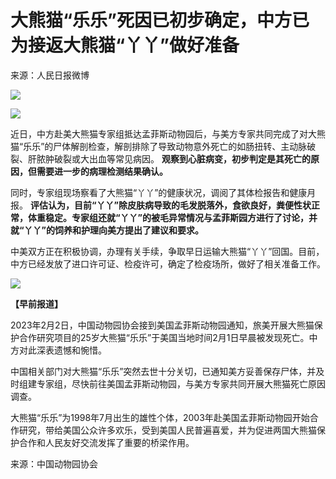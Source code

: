 # 大熊猫“乐乐”死因已初步确定，中方已为接返大熊猫“丫丫”做好准备

来源：人民日报微博

![](https://inews.gtimg.com/om_bt/OcPdkiCMYnG6vK0rna0ePKYOapNxBOw_KqQ4UCbV7YQZkAA/1000)

![](https://inews.gtimg.com/om_bt/OO7uiJZqw3f7MJ0EKIzf7o9VvmURrLW078BhRhWiscPW8AA/1000)

近日，中方赴美大熊猫专家组抵达孟菲斯动物园后，与美方专家共同完成了对大熊猫“乐乐”的尸体解剖检查，解剖排除了导致动物意外死亡的如肠扭转、主动脉破裂、肝脓肿破裂或大出血等常见病因。
**观察到心脏病变，初步判定是其死亡的原因，但需要进一步的病理检测结果确认。**

同时，专家组现场察看了大熊猫“丫丫”的健康状况，调阅了其体检报告和健康月报。
**评估认为，目前“丫丫”除皮肤病导致的毛发脱落外，食欲良好，粪便性状正常，体重稳定。专家组还就“丫丫”的被毛异常情况与孟菲斯园方进行了讨论，并就“丫丫”的饲养和护理向美方提出了建议和要求。**

中美双方正在积极协调，办理有关手续，争取早日运输大熊猫“丫丫”回国。目前，中方已经发放了进口许可证、检疫许可，确定了检疫场所，做好了相关准备工作。

![](https://inews.gtimg.com/om_bt/O6l_qL81278S2060zHKnDXN1iYs1OXnv07X6mrY1aI7tgAA/1000)

**【早前报道】**

2023年2月2日，中国动物园协会接到美国孟菲斯动物园通知，旅美开展大熊猫保护合作研究项目的25岁大熊猫“乐乐”于美国当地时间2月1日早晨被发现死亡。中方对此深表遗憾和惋惜。

中国相关部门对大熊猫“乐乐”突然去世十分关切，已通知美方妥善保存尸体，并及时组建专家组，尽快前往美国孟菲斯动物园，与美方专家共同开展大熊猫死亡原因调查。

大熊猫“乐乐”为1998年7月出生的雄性个体，2003年赴美国孟菲斯动物园开始合作研究，带给美国公众许多欢乐，受到美国人民普遍喜爱，并为促进两国大熊猫保护合作和人民友好交流发挥了重要的桥梁作用。

来源：中国动物园协会​​​​

